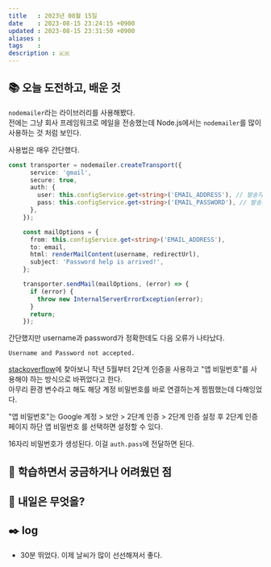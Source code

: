 ```yaml
---
title   : 2023년 08월 15일 
date    : 2023-08-15 23:24:15 +0900
updated : 2023-08-15 23:31:50 +0900
aliases : 
tags    : 
description : 🇰🇷
---
```


## 📚 오늘 도전하고, 배운 것

`nodemailer`라는 라이브러리를 사용해봤다.  
전에는 그냥 회사 프레임워크로 메일을 전송했는데 Node.js에서는 `nodemailer`를 많이 사용하는 것 처럼 보인다. 

사용법은 매우 간단했다. 

```ts
const transporter = nodemailer.createTransport({
      service: 'gmail',
      secure: true,
      auth: {
        user: this.configService.get<string>('EMAIL_ADDRESS'), // 발송자 이메일 주소
        pass: this.configService.get<string>('EMAIL_PASSWORD'), // 발송자 이메일 비밀번호
      },
    });

    const mailOptions = {
      from: this.configService.get<string>('EMAIL_ADDRESS'),
      to: email,
      html: renderMailContent(username, redirectUrl),
      subject: 'Password help is arrived!',
    };

    transporter.sendMail(mailOptions, (error) => {
      if (error) {
        throw new InternalServerErrorException(error);
      }
      return;
    });
```

간단했지만 username과 password가 정확한데도 다음 오류가 나타났다.  

```
Username and Password not accepted.
```

[stackoverflow](https://stackoverflow.com/questions/45478293/username-and-password-not-accepted-when-using-nodemailer)에 찾아보니 작년 5월부터 2단계 인증을 사용하고 "앱 비밀번호"를 사용해야 하는 방식으로 바뀌었다고 한다.  
아무리 환경 변수라고 해도 해당 계정 비밀번호를 바로 연결하는게 찜찜했는데 다해잉었다.  

"앱 비밀번호"는 Google  계정 > 보안 > 2단계 인증 > 2단계 인증 설정 후 2단계 인증 페이지 하단 앱 비밀번호 를 선택하면 설정할 수 있다.  

16자리 비밀번호가 생성된다. 이걸 `auth.pass`에 전달하면 된다.

## 🤔 학습하면서 궁금하거나 어려웠던 점

## 🌅 내일은 무엇을?

## ✒️ log
- 30분 뛰었다. 이제 날씨가 많이 선선해져서 좋다.

